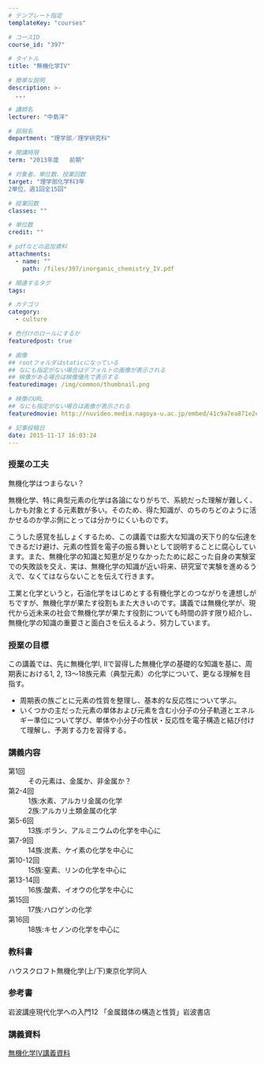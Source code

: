 ```yaml
---
# テンプレート指定
templateKey: "courses"

# コースID
course_id: "397"

# タイトル
title: "無機化学IV"

# 簡単な説明
description: >-
  ...

# 講師名
lecturer: "中島洋"

# 部局名
department: "理学部／理学研究科"

# 開講時限
term: "2013年度	前期"

# 対象者、単位数、授業回数
target: "理学部化学科3年
2単位、週1回全15回"

# 授業回数
classes: ""

# 単位数
credit: ""

# pdfなどの追加資料
attachments: 
  - name: "" 
    path: /files/397/inorganic_chemistry_IV.pdf

# 関連するタグ
tags:

# カテゴリ
category:
  - culture

# 色付けのロールにするか
featuredpost: true

# 画像
## rootフォルダはstaticになっている
## なにも指定がない場合はデフォルトの画像が表示される
## 映像がある場合は映像優先で表示する
featuredimage: /img/common/thumbnail.png

# 映像のURL
## なにも指定がない場合は画像が表示される
featuredmovie: http://nuvideo.media.nagoya-u.ac.jp/embed/41c9a7ea871e2c0a0300f774c115df071c061c86

# 記事投稿日
date: 2015-11-17 16:03:24
---
```


### 授業の工夫

無機化学はつまらない？

無機化学、特に典型元素の化学は各論になりがちで、系統だった理解が難しく、しかも対象とする元素数が多い。そのため、得た知識が、のちのちどのように活かせるのか学ぶ側にとっては分かりにくいものです。

こうした感覚を払しょくするため、この講義では膨大な知識の天下り的な伝達をできるだけ避け、元素の性質を電子の振る舞いとして説明することに腐心しています。また、無機化学の知識と知恵が足りなかったために起こった自身の実験室での失敗談を交え、実は、無機化学の知識が近い将来、研究室で実験を進めるうえで、なくてはならないことを伝えて行きます。

工業と化学というと，石油化学をはじめとする有機化学とのつながりを連想しがちですが、無機化学が果たす役割もまた大きいのです。講義では無機化学が、現代から近未来の社会で無機化学が果たす役割についても時間の許す限り紹介し、無機化学の知識の重要さと面白さを伝えるよう、努力しています。



### 授業の目標

この講義では、先に無機化学I, IIで習得した無機化学の基礎的な知識を基に、周期表における1, 2, 13〜18族元素（典型元素）の化学について、更なる理解を目指す。

* 周期表の族ごとに元素の性質を整理し、基本的な反応性について学ぶ。
* いくつかの主だった元素の単体および元素を含む小分子の分子軌道とエネルギー準位について学び、単体や小分子の性状・反応性を電子構造と結び付けて理解し、予測する力を習得する。

### 講義内容

<dl>
<dt>
第1回
</dt>

<dd>
その元素は、金属か、非金属か？
</dd>

<dt>
第2-4回
</dt>

<dd>
1族:水素、アルカリ金属の化学
</dd>

<dd>
2族:アルカリ土類金属の化学
</dd>

<dt>
第5-6回
</dt>

<dd>
13族:ボラン、アルミニウムの化学を中心に
</dd>

<dt>
第7-9回
</dt>

<dd>
14族:炭素、ケイ素の化学を中心に
</dd>

<dt>
第10-12回
</dt>

<dd>
15族:窒素、リンの化学を中心に
</dd>

<dt>
第13-14回
</dt>

<dd>
16族:酸素、イオウの化学を中心に
</dd>

<dt>
第15回
</dt>

<dd>
17族:ハロゲンの化学
</dd>

<dt>
第16回
</dt>

<dd>
18族:キセノンの化学を中心に
</dd>
</dl>

### 教科書

ハウスクロフト無機化学(上/下)東京化学同人

### 参考書

岩波講座現代化学への入門12 「金属錯体の構造と性質」岩波書店



### 講義資料

[無機化学IV講義資料](/files/397/inorganic_chemistry_IV.pdf) 





